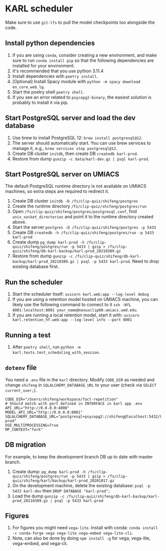 # KARL scheduler

Make sure to use `git-lfs` to pull the model checkpoints too alongside the code.

## Install python dependencies
1. If you are using `conda`, consider creating a new environment, and make sure
   to run `conda install pip` so that the following dependencies are installed
   for your environment.
2. It's recommended that you use python 3.11.4
3. Install dependencies with `poetry install`.
4. [Optional] Install Spacy module with `python -m spacy download en_core_web_lg`.
5. Start the poetry shell `poetry shell`.
6. If you see an error related to `psycopg2-binary`, the easiest solution is probably to install it via pip.

## Start PostgreSQL server and load the dev database
1. Use brew to install PostgreSQL 12: `brew install postgresql@12`.
2. The server should automatically start. You can use brew services to manage it, e.g., `brew services stop postgresql@12`.
3. Create DB cluster `initdb`, then create DB `createdb karl-prod`.
4. Restore from dump `gunzip -c data/karl-dev.gz | psql karl-prod`.

## Start PostgreSQL server on UMIACS
The default PostgreSQL runtime directory is not available on UMIACS machines, so extra steps are required to redirect it.
1. Create DB cluster `initdb -D /fs/clip-quiz/shifeng/postgres`
2. Create the runtime directory `/fs/clip-quiz/shifeng/postgres/run`
3. Open `/fs/clip-quiz/shifeng/postgres/postgresql.conf`, find `unix_socket_directories` and point it to the runtime directory created above. 
4. Start the server `postgres -D /fs/clip-quiz/shifeng/postgres -p 5433`
5. Create DB `createdb -h /fs/clip-quiz/shifeng/postgres/run -p 5433 karl-prod`
6. Create dump `pg_dump karl-prod -h /fs/clip-quiz/shifeng/postgres/run -p 5433 | gzip > /fs/clip-quiz/shifeng/db-karl-backup/karl-prod_20210309.gz`
7. Restore from dump `gunzip -c /fs/clip-quiz/shifeng/db-karl-backup/karl-prod_20210309.gz | psql -p 5433 karl-prod`. Need to drop existing database first.

## Run the scheduler
1. Start the scheduler itself: `uvicorn karl.web:app --log-level debug`
2. If you are using a retention model hosted on UMIACS machine, you can likely use the following command to connect to it `ssh -NfL 8001:localhost:8001 your_name@nexusclip00.umiacs.umd.edu`.
3. If you are running a local retention model, start it with: `uvicorn karl.retention_hf.web:app --log-level info --port 8001`

## Running a test
1. After `poetry shell`, run `python -m karl.tests.test_scheduling_with_session`.

## `dotenv` file
You need a `.env` file in the `karl` directory. Modify `CODE_DIR` as needed and change `shifeng` in `SQLALCHEMY_DATABASE_URL` to your user (check via `SELECT current_user;`). 
```
CODE_DIR="/Users/shifeng/workspace/fact-repetition"
# Should match with port defined in INTERFACE in karl app .env 
API_URL="http://0.0.0.0:4000" 
MODEL_API_URL="http://0.0.0.0:8001"
SQLALCHEMY_DATABASE_URL="postgresql+psycopg2://shifeng@localhost:5432/karl-prod"
USE_MULTIPROCESSING=True
MP_CONTEXT="fork"
```

## DB migration
For example, to keep the development branch DB up to date with master branch.
1. Create dump: `pg_dump karl-prod -h /fs/clip-quiz/shifeng/postgres/run -p 5433 | gzip > /fs/clip-quiz/shifeng/karl/backup/karl-prod_20201017.gz`
2. On the development machine, delete the existing database: `psql -p 5433 karl-dev` then `DROP DATABASE "karl-prod";`
3. Load the dump `gunzip -c /fs/clip-quiz/shifeng/db-karl-backup/karl-prod_20210309.gz | psql -p 5433 karl-prod`

## Figures
1. For figures you might need `vega-lite`. Install with conda: `conda install -c conda-forge vega vega-lite vega-embed vega-lite-cli`.
2. Note, can also be done by doing `npm install -g` for vega, vega-lite, vega-embed, and vega-cli.
